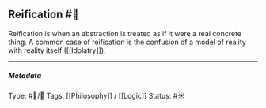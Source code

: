 ## Reification  #🧠 

Reification is when an abstraction is treated as if it were a real concrete thing. A common case of reification is the confusion of a model of reality with reality itself ([[Idolatry]]).

___

##### Metadata

Type: #🔵/🔵 
Tags: [[Philosophy]] / [[Logic]]
Status: #☀️ 